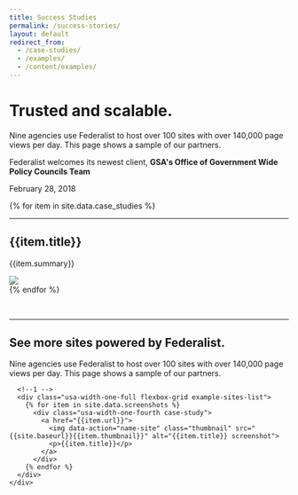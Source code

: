 ```yaml
---
title: Success Studies
permalink: /success-stories/
layout: default
redirect_from: 
  - /case-studies/
  - /examples/
  - /content/examples/
---
```


<div id="home">
  <div class="well">
    <div class="usa-grid federalist-hero">
      <div class="usa-width-two-thirds">
        <h1 class="hero-heading">
          Trusted and scalable.
        </h1>
        <p class="hero-copy sub-heading">
          Nine agencies use Federalist to host over 100 sites with over 140,000 page views per day. This page shows a sample of our partners.
        </p>
      </div>
      <div class="usa-width-one-third usa-hero-callout">
        <p class="medium-copy">
          Federalist welcomes its newest client, <b>GSA's Office of Government Wide Policy Councils Team</b>
        </p>
        <p class="small">
          February 28, 2018
        </p>
      </div>
    </div>
  </div>
        
  
  {% for item in site.data.case_studies %}
    <div class="usa-grid">
      <hr class="hr-light">
      <div class="info-block">
        <div class="usa-width-one-half description">
          <h2 class="heading">{{item.title}}</h2>
          <p class="copy">
            {{item.summary}}
          </p>
          <ul class="figure-list">
          </ul>
        </div>
        <div class="usa-width-one-half info-image">
          <a href="{{item.url}}"><img src="{{site.baseurl}}{{item.thumbnail}}"></a>
        </div>
      </div>
    </div>
  {% endfor %}





  <div class="usa-grid">
    <br/>
    <hr class="hr-light">
  </div>    

  <section class="well example-sites">
    <div class="usa-grid federalist-hero">
      <div class="usa-width-one-full">
        <h1 class="hero-heading">
          See more sites powered by Federalist.
        </h1>
        <p class="example-sites-copy">
          Nine agencies use Federalist to host over 100 sites with over 140,000 page views per day. This page shows a sample of our partners.
        </p>
      </div>
      
      <!--1 -->
      <div class="usa-width-one-full flexbox-grid example-sites-list">
        {% for item in site.data.screenshots %}
          <div class="usa-width-one-fourth case-study">
            <a href="{{item.url}}">
              <img data-action="name-site" class="thumbnail" src="{{site.baseurl}}{{item.thumbnail}}" alt="{{item.title}} screenshot">
              <p>{{item.title}}</p>
            </a>
          </div>
        {% endfor %}
      </div>
    </div>
  </section>

</div>